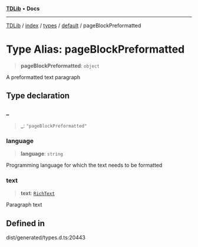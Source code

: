 [**TDLib**](../../../../../../README.md) • **Docs**

***

[TDLib](../../../../../../modules.md) / [index](../../../../../README.md) / [types](../../../README.md) / [default](../README.md) / pageBlockPreformatted

# Type Alias: pageBlockPreformatted

> **pageBlockPreformatted**: `object`

A preformatted text paragraph

## Type declaration

### \_

> **\_**: `"pageBlockPreformatted"`

### language

> **language**: `string`

Programming language for which the text needs to be formatted

### text

> **text**: [`RichText`](RichText.md)

Paragraph text

## Defined in

dist/generated/types.d.ts:20443
